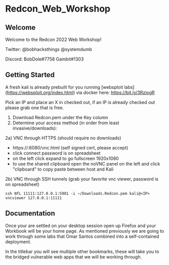 # Redcon_Web_Workshop

## Welcome

Welcome to the Redcon 2022 Web Workshop!

Twitter: @bobhacksthings @systemdumb

Discord: BobDole#7758 Gambit#1303

## Getting Started

A fresh kali is already prebuilt for you running [websploit labs] (https://websploit.org/index.html) via docker here: https://bit.ly/3RziogR 

Pick an IP and place an X in checked out, if an IP is already checked out please grab one that is free. 

1) Download Redcon.pem under the Key column
2) Determine your access method (in order from least invasive/downloads):
  
  2a) VNC through HTTPS (should require no downloads)
  -  https://<IP>:6080/vnc.html  (self signed cert, please accept) 
  -  click connect password is on spreadsheet 
  -  on the left click expand to go fullscreen 1920x1080 
  -  to use the shared clipboard open the noVNC panel on the left and click "clipboard" to copy paste between host and Kali
  
  2b) VNC through SSH tunnels (grab your favorite vnc viewer, password is on spreadsheet)
  
  ``````
  ssh NfL 11111:127.0.0.1:5901 -i ~/Downloads.Redcon.pem kali@<IP>
  vncviewer 127.0.0.1:11111
  ``````
  
## Documentation

Once your are settled on your desktop session open up Firefox and your Workbook will be your home page. As mentioned previously we are going to work through some labs that Omar Santos combined into a self-contained deployment. 

In the titlebar you will see multiple other bookmarks, these will take you to the bridged vulnerable web apps that we will be working through.
